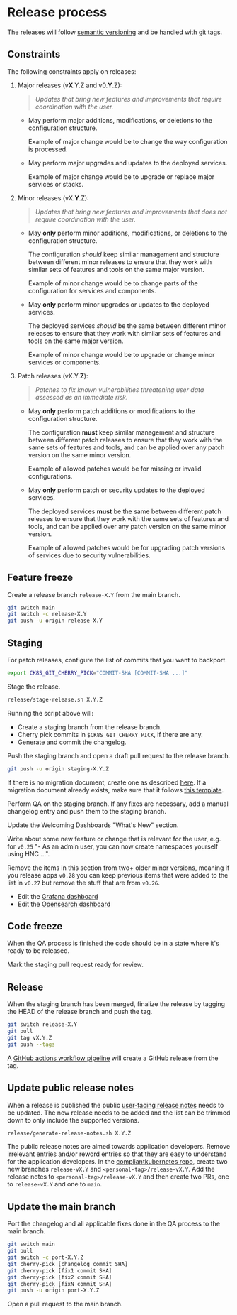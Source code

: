 # Release process

The releases will follow [semantic versioning](https://semver.org/) and be handled with git tags.

## Constraints

The following constraints apply on releases:

1. Major releases (v**X**.Y.Z and v0.**Y**.Z):

    > *Updates that bring new features and improvements that require coordination with the user.*

    - May perform major additions, modifications, or deletions to the configuration structure.

        Example of major change would be to change the way configuration is processed.

    - May perform major upgrades and updates to the deployed services.

        Example of major change would be to upgrade or replace major services or stacks.

1. Minor releases (vX.**Y**.Z):

    > *Updates that bring new features and improvements that does not require coordination with the user.*

    - May **only** perform minor additions, modifications, or deletions to the configuration structure.

        The configuration *should* keep similar management and structure between different minor releases to ensure that they work with similar sets of features and tools on the same major version.

        Example of minor change would be to change parts of the configuration for services and components.

    - May **only** perform minor upgrades or updates to the deployed services.

        The deployed services *should* be the same between different minor releases to ensure that they work with similar sets of features and tools on the same major version.

        Example of minor change would be to upgrade or change minor services or components.

1. Patch releases (vX.Y.**Z**):

    > *Patches to fix known vulnerabilities threatening user data assessed as an immediate risk.*

    - May **only** perform patch additions or modifications to the configuration structure.

        The configuration **must** keep similar management and structure between different patch releases to ensure that they work with the same sets of features and tools, and can be applied over any patch version on the same minor version.

        Example of allowed patches would be for missing or invalid configurations.

    - May **only** perform patch or security updates to the deployed services.

        The deployed services **must** be the same between different patch releases to ensure that they work with the same sets of features and tools, and can be applied over any patch version on the same minor version.

        Example of allowed patches would be for upgrading patch versions of services due to security vulnerabilities.

## Feature freeze

Create a release branch `release-X.Y` from the main branch.

```bash
git switch main
git switch -c release-X.Y
git push -u origin release-X.Y
```

## Staging

For patch releases, configure the list of commits that you want to backport.

```bash
export CK8S_GIT_CHERRY_PICK="COMMIT-SHA [COMMIT-SHA ...]"
```

Stage the release.

```bash
release/stage-release.sh X.Y.Z
```

Running the script above will:

- Create a staging branch from the release branch.
- Cherry pick commits in `$CK8S_GIT_CHERRY_PICK`, if there are any.
- Generate and commit the changelog.

Push the staging branch and open a draft pull request to the release branch.

```bash
git push -u origin staging-X.Y.Z
```

If there is no migration document, create one as described [here](../migration/README.md).
If a migration document already exists, make sure that it follows [this template](../migration/template/README.md).

Perform QA on the staging branch.
If any fixes are necessary, add a manual changelog entry and push them to the staging branch.

Update the Welcoming Dashboards "What's New" section.

Write about some new feature or change that is relevant for the user, e.g. for `v0.25` "- As an admin user, you can now create namespaces yourself using HNC ...".

Remove the items in this section from two+ older minor versions, meaning if you release apps `v0.28` you can keep previous items that were added to the list in `v0.27` but remove the stuff that are from `v0.26`.

- Edit the [Grafana dashboard](../helmfile/charts/grafana-dashboards/files/welcome.md)
- Edit the [Opensearch dashboard](../helmfile/charts/opensearch/configurer/files/dashboards-resources/welcome.md)

## Code freeze

When the QA process is finished the code should be in a state where it's ready to be released.

Mark the staging pull request ready for review.

## Release

When the staging branch has been merged, finalize the release by tagging the HEAD of the release branch and push the tag.

```bash
git switch release-X.Y
git pull
git tag vX.Y.Z
git push --tags
```

A [GitHub actions workflow pipeline](/.github/workflows/release.yml) will create a GitHub release from the tag.

## Update public release notes

When a release is published the public [user-facing release notes](https://github.com/elastisys/compliantkubernetes/blob/main/docs/release-notes/ck8s.md) needs to be updated.
The new release needs to be added and the list can be trimmed down to only include the supported versions.

```bash
release/generate-release-notes.sh X.Y.Z
```

The public release notes are aimed towards application developers.
Remove irrelevant entries and/or reword entries so that they are easy to understand for the application developers.
In the [compliantkubernetes repo](https://github.com/elastisys/compliantkubernetes), create two new branches `release-vX.Y` and `<personal-tag>/release-vX.Y`. Add the release notes to `<personal-tag>/release-vX.Y` and then create two PRs, one to `release-vX.Y` and one to `main`.

## Update the main branch

Port the changelog and all applicable fixes done in the QA process to the main branch.

```bash
git switch main
git pull
git switch -c port-X.Y.Z
git cherry-pick [changelog commit SHA]
git cherry-pick [fix1 commit SHA]
git cherry-pick [fix2 commit SHA]
git cherry-pick [fixN commit SHA]
git push -u origin port-X.Y.Z
```

Open a pull request to the main branch.

